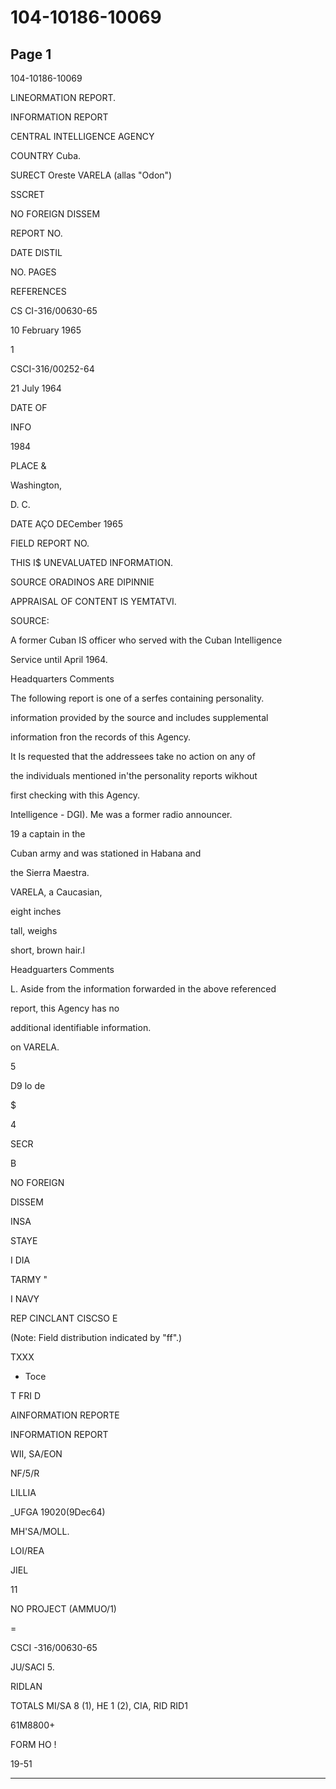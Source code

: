 # 104-10186-10069

## Page 1

104-10186-10069

LINEORMATION REPORT.

INFORMATION REPORT

CENTRAL INTELLIGENCE AGENCY

COUNTRY Cuba.

SURECT Oreste VARELA (allas "Odon")

SSCRET

NO FOREIGN DISSEM

REPORT NO.

DATE DISTIL

NO. PAGES

REFERENCES

CS CI-316/00630-65

10 February 1965

1

CSCI-316/00252-64

21 July 1964

DATE OF

INFO

1984

PLACE &

Washington,

D. C.

DATE AÇO DECember 1965

FIELD REPORT NO.

THIS I$ UNEVALUATED INFORMATION.

SOURCE ORADINOS ARE DIPINNIE

APPRAISAL OF CONTENT IS YEMTATVI.

SOURCE:

A former Cuban IS officer who served with the Cuban Intelligence

Service until April 1964.

Headquarters Comments

The following report is one of a serfes containing personality.

information provided by the source and includes supplemental

information fron the records of this Agency.

It Is requested that the addressees take no action on any of

the individuals mentioned in'the personality reports wikhout

first checking with this Agency.

Intelligence - DGI). Me was a former radio announcer.

19 a captain in the

Cuban army and was stationed in Habana and

the Sierra Maestra.

VARELA, a Caucasian,

eight inches

tall, weighs

short, brown hair.l

Headguarters Comments

L. Aside from the information forwarded in the above referenced

report, this Agency has no

additional identifiable information.

on VARELA.

5

D9 lo de

$

4

SECR

B

NO FOREIGN

DISSEM

INSA

STAYE

I DIA

TARMY "

I NAVY

REP CINCLANT CISCSO E

(Note: Field distribution indicated by "ff".)

TXXX

- Toce

T FRI D

AINFORMATION REPORTE

INFORMATION REPORT

WII, SA/EON

NF/5/R

LILLIA

_UFGA 19020(9Dec64)

MH'SA/MOLL.

LOI/REA

JIEL

11

NO PROJECT (AMMUO/1)

=

CSCI -316/00630-65

JU/SACI 5.

RIDLAN

TOTALS MI/SA 8 (1), HE 1 (2), CIA, RID RID1

61M8800+

FORM HO !

19-51

---

